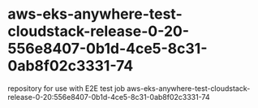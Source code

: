 # aws-eks-anywhere-test-cloudstack-release-0-20-556e8407-0b1d-4ce5-8c31-0ab8f02c3331-74
repository for use with E2E test job aws-eks-anywhere-test-cloudstack-release-0-20:556e8407-0b1d-4ce5-8c31-0ab8f02c3331-74
